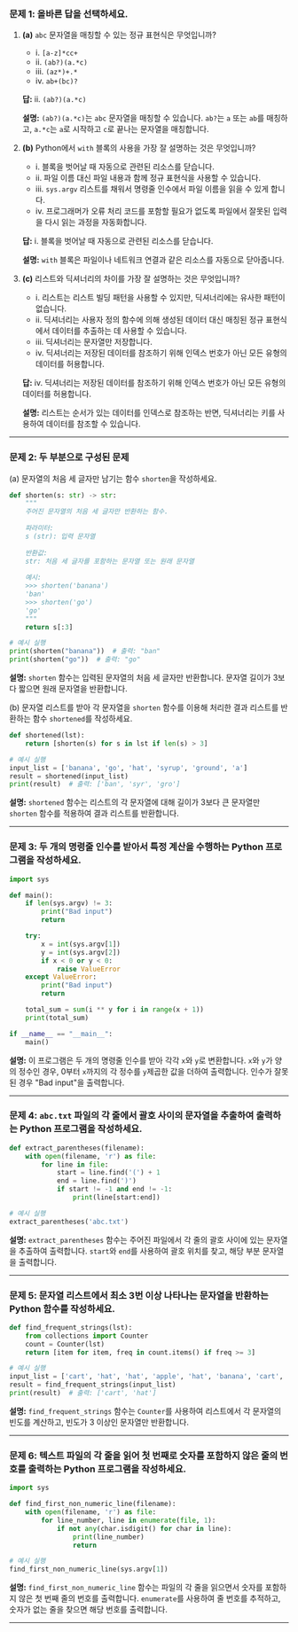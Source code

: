 ### 문제 1: 올바른 답을 선택하세요.

1. **(a)** `abc` 문자열을 매칭할 수 있는 정규 표현식은 무엇입니까?
   - i. `[a-z]*cc+`
   - ii. `(ab?)(a.*c)`
   - iii. `(az*)+.*`
   - iv. `ab+(bc)?`

   **답:** ii. `(ab?)(a.*c)`

   **설명:** `(ab?)(a.*c)`는 `abc` 문자열을 매칭할 수 있습니다. `ab?`는 `a` 또는 `ab`를 매칭하고, `a.*c`는 `a`로 시작하고 `c`로 끝나는 문자열을 매칭합니다.

2. **(b)** Python에서 `with` 블록의 사용을 가장 잘 설명하는 것은 무엇입니까?
   - i. 블록을 벗어날 때 자동으로 관련된 리소스를 닫습니다.
   - ii. 파일 이름 대신 파일 내용과 함께 정규 표현식을 사용할 수 있습니다.
   - iii. `sys.argv` 리스트를 채워서 명령줄 인수에서 파일 이름을 읽을 수 있게 합니다.
   - iv. 프로그래머가 오류 처리 코드를 포함할 필요가 없도록 파일에서 잘못된 입력을 다시 읽는 과정을 자동화합니다.

   **답:** i. 블록을 벗어날 때 자동으로 관련된 리소스를 닫습니다.

   **설명:** `with` 블록은 파일이나 네트워크 연결과 같은 리소스를 자동으로 닫아줍니다.

3. **(c)** 리스트와 딕셔너리의 차이를 가장 잘 설명하는 것은 무엇입니까?
   - i. 리스트는 리스트 빌딩 패턴을 사용할 수 있지만, 딕셔너리에는 유사한 패턴이 없습니다.
   - ii. 딕셔너리는 사용자 정의 함수에 의해 생성된 데이터 대신 매칭된 정규 표현식에서 데이터를 추출하는 데 사용할 수 있습니다.
   - iii. 딕셔너리는 문자열만 저장합니다.
   - iv. 딕셔너리는 저장된 데이터를 참조하기 위해 인덱스 번호가 아닌 모든 유형의 데이터를 허용합니다.

   **답:** iv. 딕셔너리는 저장된 데이터를 참조하기 위해 인덱스 번호가 아닌 모든 유형의 데이터를 허용합니다.

   **설명:** 리스트는 순서가 있는 데이터를 인덱스로 참조하는 반면, 딕셔너리는 키를 사용하여 데이터를 참조할 수 있습니다.

---

### 문제 2: 두 부분으로 구성된 문제

(a) 문자열의 처음 세 글자만 남기는 함수 `shorten`을 작성하세요. 

```python
def shorten(s: str) -> str:
    """
    주어진 문자열의 처음 세 글자만 반환하는 함수.
    
    파라미터:
    s (str): 입력 문자열
    
    반환값:
    str: 처음 세 글자를 포함하는 문자열 또는 원래 문자열
    
    예시:
    >>> shorten('banana')
    'ban'
    >>> shorten('go')
    'go'
    """
    return s[:3]

# 예시 실행
print(shorten("banana"))  # 출력: "ban"
print(shorten("go"))  # 출력: "go"
```

**설명:** `shorten` 함수는 입력된 문자열의 처음 세 글자만 반환합니다. 문자열 길이가 3보다 짧으면 원래 문자열을 반환합니다.

(b) 문자열 리스트를 받아 각 문자열을 `shorten` 함수를 이용해 처리한 결과 리스트를 반환하는 함수 `shortened`를 작성하세요.

```python
def shortened(lst):
    return [shorten(s) for s in lst if len(s) > 3]

# 예시 실행
input_list = ['banana', 'go', 'hat', 'syrup', 'ground', 'a']
result = shortened(input_list)
print(result)  # 출력: ['ban', 'syr', 'gro']
```

**설명:** `shortened` 함수는 리스트의 각 문자열에 대해 길이가 3보다 큰 문자열만 `shorten` 함수를 적용하여 결과 리스트를 반환합니다.

---

### 문제 3: 두 개의 명령줄 인수를 받아서 특정 계산을 수행하는 Python 프로그램을 작성하세요.

```python
import sys

def main():
    if len(sys.argv) != 3:
        print("Bad input")
        return

    try:
        x = int(sys.argv[1])
        y = int(sys.argv[2])
        if x < 0 or y < 0:
            raise ValueError
    except ValueError:
        print("Bad input")
        return

    total_sum = sum(i ** y for i in range(x + 1))
    print(total_sum)

if __name__ == "__main__":
    main()
```

**설명:** 이 프로그램은 두 개의 명령줄 인수를 받아 각각 `x`와 `y`로 변환합니다. `x`와 `y`가 양의 정수인 경우, 0부터 `x`까지의 각 정수를 `y`제곱한 값을 더하여 출력합니다. 인수가 잘못된 경우 "Bad input"을 출력합니다.

---

### 문제 4: `abc.txt` 파일의 각 줄에서 괄호 사이의 문자열을 추출하여 출력하는 Python 프로그램을 작성하세요.

```python
def extract_parentheses(filename):
    with open(filename, 'r') as file:
        for line in file:
            start = line.find('(') + 1
            end = line.find(')')
            if start != -1 and end != -1:
                print(line[start:end])

# 예시 실행
extract_parentheses('abc.txt')
```

**설명:** `extract_parentheses` 함수는 주어진 파일에서 각 줄의 괄호 사이에 있는 문자열을 추출하여 출력합니다. `start`와 `end`를 사용하여 괄호 위치를 찾고, 해당 부분 문자열을 출력합니다.

---

### 문제 5: 문자열 리스트에서 최소 3번 이상 나타나는 문자열을 반환하는 Python 함수를 작성하세요.

```python
def find_frequent_strings(lst):
    from collections import Counter
    count = Counter(lst)
    return [item for item, freq in count.items() if freq >= 3]

# 예시 실행
input_list = ['cart', 'hat', 'hat', 'apple', 'hat', 'banana', 'cart', 'hat', 'apple', 'cart']
result = find_frequent_strings(input_list)
print(result)  # 출력: ['cart', 'hat']
```

**설명:** `find_frequent_strings` 함수는 `Counter`를 사용하여 리스트에서 각 문자열의 빈도를 계산하고, 빈도가 3 이상인 문자열만 반환합니다.

---

### 문제 6: 텍스트 파일의 각 줄을 읽어 첫 번째로 숫자를 포함하지 않은 줄의 번호를 출력하는 Python 프로그램을 작성하세요.

```python
import sys

def find_first_non_numeric_line(filename):
    with open(filename, 'r') as file:
        for line_number, line in enumerate(file, 1):
            if not any(char.isdigit() for char in line):
                print(line_number)
                return

# 예시 실행
find_first_non_numeric_line(sys.argv[1])
```

**설명:** `find_first_non_numeric_line` 함수는 파일의 각 줄을 읽으면서 숫자를 포함하지 않은 첫 번째 줄의 번호를 출력합니다. `enumerate`를 사용하여 줄 번호를 추적하고, 숫자가 없는 줄을 찾으면 해당 번호를 출력합니다.

---
